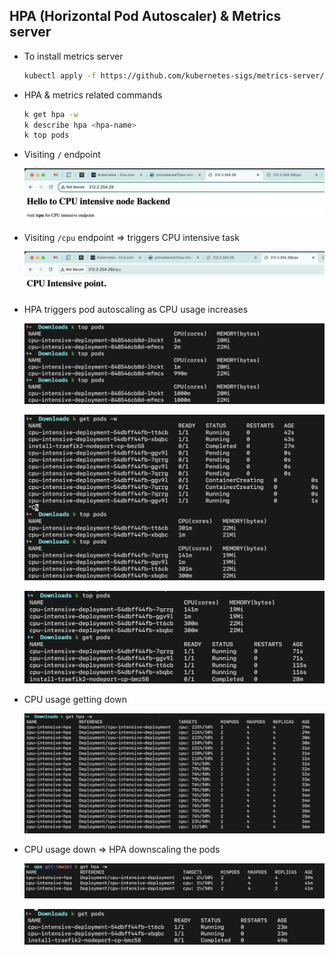 ## HPA (Horizontal Pod Autoscaler) & Metrics server

- To install metrics server
  ```sh
  kubectl apply -f https://github.com/kubernetes-sigs/metrics-server/releases/latest/download/components.yaml
  ```
- HPA & metrics related commands
  ```sh
  k get hpa -w
  k describe hpa <hpa-name>
  k top pods
  ```
- Visiting `/` endpoint
  
    ![demo](images/image-1.png)

- Visiting `/cpu` endpoint => triggers CPU intensive task
  
    ![demo](images/image-2.png)

- HPA triggers pod autoscaling as CPU usage increases
  
    ![demo](images/image.png)
  
    ![demo](images/image-4.png)

    ![demo](images/image-6.png)

- CPU usage getting down
  
    ![demo](images/image-5.png)
  

- CPU usage down => HPA downscaling the pods
  
    ![demo](images/image-7.png)
  
    ![demo](images/image-8.png)